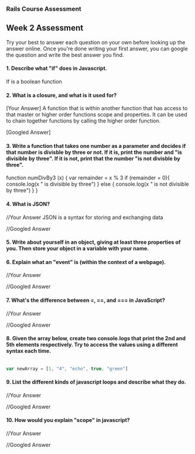 ### Rails Course Assessment

## Week 2 Assessment

Try your best to answer each question on your own before looking up the answer online. Once you're done writing your first answer, you can google the question and write the best answer you find.

#### 1. Describe what "if" does in Javascript.
If is a boolean function

#### 2. What is a closure, and what is it used for?


[Your Answer]
A function that is within another function that has access to that master or higher order functions scope and properties. It can be used to chain together functions by calling the higher order function.

[Googled Answer]


#### 3. Write a function that takes one number as a parameter and decides if that number is divisble by three or not. If it is, print the number and "is divisible by three". If it is not, print that the number "is not divisble by three".
function numDivBy3 (x) {
var remainder = x % 3
 if (remainder = 0){
  console.log(x " is divisible by three")
  } else {
  console.log(x " is not divisible by three")
  }
 } 

#### 4. What is JSON?

//Your Answer
JSON is a syntax for storing and exchanging data

//Googled Answer

#### 5. Write about yourself in an object, giving at least three properties of you. Then store your object in a variable with your name.


#### 6. Explain what an "event" is (within the context of a webpage).

//Your Answer

//Googled Answer

#### 7. What's the difference between =, ==, and === in JavaScript?

//Your Answer

//Googled Answer


#### 8. Given the array below, create two console.logs that print the 2nd and 5th elements respectively. Try to access the values using a different syntax each time.

```js

var newArray = [1, "4", "echo", true, "green"]

```

#### 9. List the different kinds of javascript loops and describe what they do.

//Your Answer

//Googled Answer


#### 10. How would you explain "scope" in javascript?

//Your Answer

//Googled Answer



